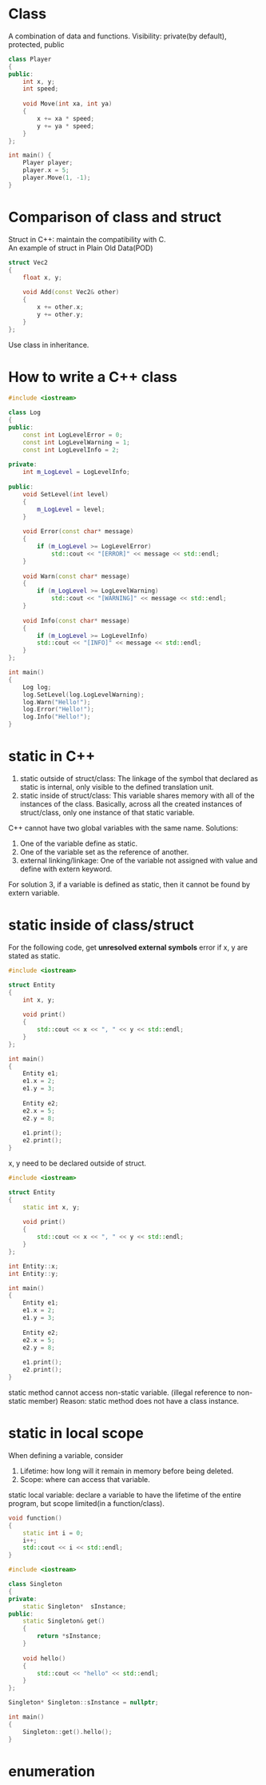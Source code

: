# Class
A combination of data and functions.
Visibility: private(by default), protected, public
``` cpp
class Player 
{
public:
    int x, y;
    int speed;
    
    void Move(int xa, int ya)
    {
        x += xa * speed;
        y += ya * speed;
    }
};

int main() {
    Player player;
    player.x = 5;
    player.Move(1, -1);
}
```

# Comparison of class and struct
Struct in C++: maintain the compatibility with C.   
An example of struct in Plain Old Data(POD)
``` cpp
struct Vec2 
{
    float x, y;
    
    void Add(const Vec2& other)
    {
        x += other.x;
        y += other.y;
    }
};
```
Use class in inheritance.

# How to write a C++ class
``` cpp
#include <iostream>

class Log
{
public:
    const int LogLevelError = 0;
    const int LogLevelWarning = 1;
    const int LogLevelInfo = 2;
    
private:
    int m_LogLevel = LogLevelInfo;
    
public:
    void SetLevel(int level)
    {
        m_LogLevel = level;
    }
    
    void Error(const char* message)
    {
        if (m_LogLevel >= LogLevelError)
            std::cout << "[ERROR]" << message << std::endl;
    }
    
    void Warn(const char* message)
    {
        if (m_LogLevel >= LogLevelWarning)
            std::cout << "[WARNING]" << message << std::endl;
    }
    
    void Info(const char* message)
    {
        if (m_LogLevel >= LogLevelInfo)
        std::cout << "[INFO]" << message << std::endl;
    }
};

int main() 
{
    Log log;
    log.SetLevel(log.LogLevelWarning);
    log.Warn("Hello!");
    log.Error("Hello!");
    log.Info("Hello!");
}
```

# static in C++

1. static outside of struct/class: The linkage of the symbol that declared as static is internal, only visible to the defined translation unit.
2. static inside of struct/class: This variable shares memory with all of the instances of the class. Basically, across all the created instances of struct/class, only one instance of that static variable.

C++ cannot have two global variables with the same name. Solutions:
1. One of the variable define as static.
2. One of the variable set as the reference of another.
3. external linking/linkage: One of the variable not assigned with value and define with extern keyword.

For solution 3, if a variable is defined as static, then it cannot be found by extern variable.

# static inside of class/struct

For the following code, get **unresolved external symbols** error if x, y are stated as static.
``` cpp
#include <iostream>

struct Entity
{
    int x, y;
    
    void print()
    {
        std::cout << x << ", " << y << std::endl;
    }
};

int main()
{
    Entity e1;
    e1.x = 2;
    e1.y = 3;
    
    Entity e2;
    e2.x = 5;
    e2.y = 8;
    
    e1.print();
    e2.print();
}
```

x, y need to be declared outside of struct.
``` cpp
#include <iostream>

struct Entity
{
    static int x, y;
    
    void print()
    {
        std::cout << x << ", " << y << std::endl;
    }
};

int Entity::x;
int Entity::y;

int main()
{
    Entity e1;
    e1.x = 2;
    e1.y = 3;
    
    Entity e2;
    e2.x = 5;
    e2.y = 8;
    
    e1.print();
    e2.print();
}
```
static method cannot access non-static variable. (illegal reference to non-static member)
Reason: static method does not have a class instance.

# static in local scope
When defining a variable, consider
1. Lifetime: how long will it remain in memory before being deleted.
2. Scope: where can access that variable.

static local variable: declare a variable to have the lifetime of the entire program, but scope limited(in a function/class).

``` cpp
void function()
{
    static int i = 0;
    i++;
    std::cout << i << std::endl;
}
```

``` cpp
#include <iostream>

class Singleton
{
private:
    static Singleton*  sInstance;
public:
    static Singleton& get()
    {
        return *sInstance;
    }
    
    void hello()
    {
        std::cout << "hello" << std::endl;
    }
};

Singleton* Singleton::sInstance = nullptr;

int main()
{
    Singleton::get().hello();
}
```

#  enumeration
